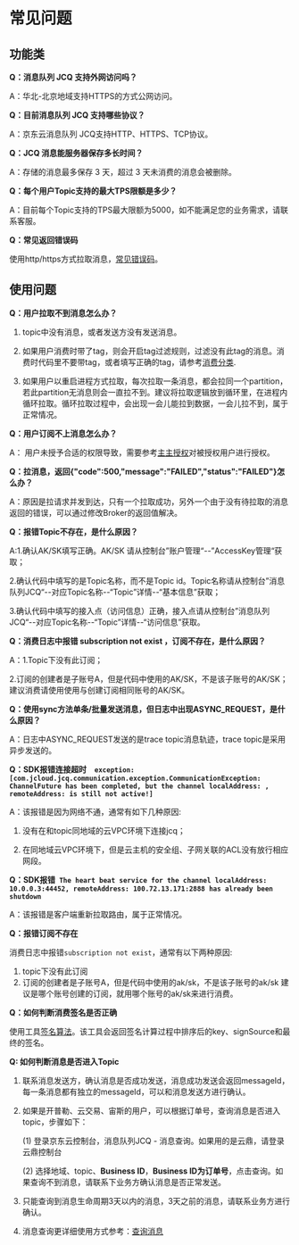 # 常见问题

## 功能类
**Q：消息队列 JCQ 支持外网访问吗？**

A：华北-北京地域支持HTTPS的方式公网访问。

**Q：目前消息队列 JCQ 支持哪些协议？**

A：京东云消息队列 JCQ支持HTTP、HTTPS、TCP协议。

**Q：JCQ 消息能服务器保存多长时间？**

A：存储的消息最多保存 3 天，超过 3 天未消费的消息会被删除。

**Q：每个用户Topic支持的最大TPS限额是多少？**

A：目前每个Topic支持的TPS最大限额为5000，如不能满足您的业务需求，请联系客服。

**Q：常见返回错误码**

使用http/https方式拉取消息，[常见错误码](../Operation-Guide/API-Reference/Call-Method/Response-Result.md)。

## 使用问题

**Q：用户拉取不到消息怎么办？**

1. topic中没有消息，或者发送方没有发送消息。

2. 如果用户消费时带了tag，则会开启tag过滤规则，过滤没有此tag的消息。消费时代码里不要带tag，或者填写正确的tag，请参考[消费分类](../Best-Practice/Message-Classification.md).

3. 如果用户以重启进程方式拉取，每次拉取一条消息，都会拉同一个partition，若此partition无消息则会一直拉不到。建议将拉取逻辑放到循环里，在进程内循环拉取。循环拉取过程中，会出现一会儿能拉到数据，一会儿拉不到，属于正常情况。

**Q：用户订阅不上消息怎么办？**

A： 用户未授予合适的权限导致，需要参考[主主授权](https://docs.jdcloud.com/cn/message-queue/main-main-authorization)对被授权用户进行授权。

**Q：拉消息，返回{"code":500,"message":"FAILED","status":"FAILED"}怎么办？**

A：原因是拉请求并发到达，只有一个拉取成功，另外一个由于没有待拉取的消息返回的错误，可以通过修改Broker的返回值解决。

**Q：报错Topic不存在，是什么原因？**

A:1.确认AK/SK填写正确。AK/SK 请从控制台”账户管理“--”AccessKey管理“获取；

  2.确认代码中填写的是Topic名称，而不是Topic id。Topic名称请从控制台”消息队列JCQ“--对应Topic名称--“Topic”详情--“基本信息”获取；
  
  3.确认代码中填写的接入点（访问信息）正确，接入点请从控制台”消息队列JCQ“--对应Topic名称--“Topic”详情--“访问信息”获取。
  
**Q：消费日志中报错 subscription not exist ，订阅不存在，是什么原因？**

A：1.Topic下没有此订阅；

   2.订阅的创建者是子账号A，但是代码中使用的AK/SK，不是该子账号的AK/SK；   建议消费请使用使用与创建订阅相同账号的AK/SK。

**Q：使用sync方法单条/批量发送消息，但日志中出现ASYNC_REQUEST，是什么原因？**

A：日志中ASYNC_REQUEST发送的是trace topic消息轨迹，trace topic是采用异步发送的。


**Q：SDK报错连接超时``` 
exception:[com.jcloud.jcq.communication.exception.CommunicationException: ChannelFuture has been completed, but the channel localAddress: , remoteAddress: is still not active!]```**


A：该报错是因为网络不通，通常有如下几种原因:

1. 没有在和topic同地域的云VPC环境下连接jcq；

2. 在同地域云VPC环境下，但是云主机的安全组、子网关联的ACL没有放行相应网段。

**Q：SDK报错```
The heart beat service for the channel localAddress: 10.0.0.3:44452, remoteAddress: 100.72.13.171:2888 has already been shutdown```**

A：该报错是客户端重新拉取路由，属于正常情况。

**Q：报错订阅不存在**

消费日志中报错`subscription not exist`，通常有以下两种原因:
1. topic下没有此订阅
2. 订阅的创建者是子账号A，但是代码中使用的ak/sk，不是该子账号的ak/sk
    建议是哪个账号创建的订阅，就用哪个账号的ak/sk来进行消费。

**Q：如何判断消费签名是否正确**

使用工具[签名算法](../Operation-Guide/API-Reference/Call-Method/Signature-Algorithm.md)。该工具会返回签名计算过程中排序后的key、signSource和最终的签名。



**Q: 如何判断消息是否进入Topic**

1. 联系消息发送方，确认消息是否成功发送，消息成功发送会返回messageId，每一条消息都有独立的messageId，可以和消息发送方进行确认。

2. 如果是开普勒、云交易、宙斯的用户，可以根据订单号，查询消息是否进入topic，步骤如下：

   (1) 登录京东云控制台，消息队列JCQ - 消息查询。如果用的是云鼎，请登录云鼎控制台

   (2) 选择地域、topic、**Business ID**，**Business ID为订单号**，点击查询。如果查询不到消息，请联系下业务方确认消息是否正常发送。
 

3. 只能查询到消息生命周期3天以内的消息，3天之前的消息，请联系业务方进行确认。

4. 消息查询更详细使用方式参考：[查询消息](../Operation-Guide/Message-Management/Query-Message.md)


